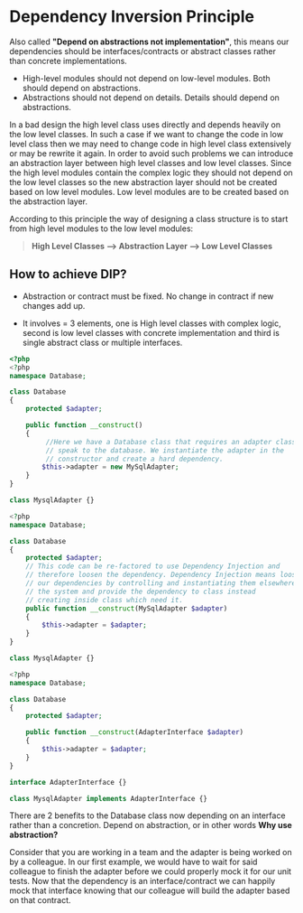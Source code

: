 # Dependency Inversion Principle

Also called **"Depend on abstractions not implementation"**, this means our dependencies should be interfaces/contracts or abstract classes rather than concrete implementations.

* High-level modules should not depend on low-level modules. Both should depend on abstractions.
* Abstractions should not depend on details. Details should depend on abstractions.

In a bad design the high level class uses directly and depends heavily on the low level classes. In such a case if we want to change the code in low level class then we may need to change code in high level class extensively or may be rewrite it again. In order to avoid such problems we can introduce an abstraction layer between high level classes and low level classes. Since the high level modules contain the complex logic they should not depend on the low level classes so the new abstraction layer should not be created based on low level modules. Low level modules are to be created based on the abstraction layer.

According to this principle the way of designing a class structure is to start from high level modules to the low level modules:

> **High Level Classes --&gt; Abstraction Layer --&gt; Low Level Classes**

## How to achieve DIP?

* Abstraction or contract must be fixed. No change in contract if new changes add up.

* It involves = 3 elements, one is High level classes with complex logic, second is low level classes with concrete implementation and third is single abstract class or multiple interfaces.

```php
<?php
<?php
namespace Database;

class Database
{
    protected $adapter;

    public function __construct()
    {
         //Here we have a Database class that requires an adapter class to
         // speak to the database. We instantiate the adapter in the
         // constructor and create a hard dependency.
        $this->adapter = new MySqlAdapter;
    }
}

class MysqlAdapter {}

<?php
namespace Database;

class Database
{
    protected $adapter;
    // This code can be re-factored to use Dependency Injection and
    // therefore loosen the dependency. Dependency Injection means loosening
    // our dependencies by controlling and instantiating them elsewhere in
    // the system and provide the dependency to class instead
    // creating inside class which need it.
    public function __construct(MySqlAdapter $adapter)
    {
        $this->adapter = $adapter;
    }
}

class MysqlAdapter {}

<?php
namespace Database;

class Database
{
    protected $adapter;

    public function __construct(AdapterInterface $adapter)
    {
        $this->adapter = $adapter;
    }
}

interface AdapterInterface {}

class MysqlAdapter implements AdapterInterface {}
```

There are 2 benefits to the Database class now depending on an interface rather than a concretion. Depend on abstraction, or in other words **Why use abstraction?**

Consider that you are working in a team and the adapter is being worked on by a colleague. In our first example, we would have to wait for said colleague to finish the adapter before we could properly mock it for our unit tests. Now that the dependency is an interface/contract we can happily mock that interface knowing that our colleague will build the adapter based on that contract.
